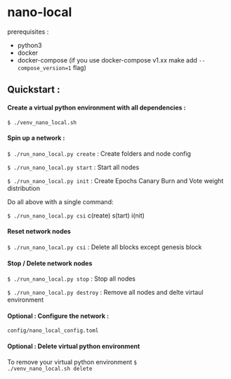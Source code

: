 # nano-local

prerequisites : 
* python3
* docker
* docker-compose (if you use docker-compose v1.xx make add <code>--compose_version=1</code> flag)

## Quickstart :

#### Create a virtual python environment with all dependencies :

<code>$ ./venv_nano_local.sh</code>

#### Spin up a network :

<code>$ ./run_nano_local.py create</code> : Create folders and node config

<code>$ ./run_nano_local.py start</code> : Start all nodes

<code>$ ./run_nano_local.py init</code> : Create Epochs Canary Burn and Vote weight distribution   

Do all above with a single command: 

<code>$ ./run_nano_local.py csi</code> c(reate) s(tart) i(nit)

#### Reset network nodes 

<code>$ ./run_nano_local.py csi</code> : Delete all blocks except genesis block

#### Stop / Delete network nodes
<code>$ ./run_nano_local.py stop</code> : Stop all nodes

<code>$ ./run_nano_local.py destroy</code> : Remove all nodes and delte virtaul environment


#### Optional : Configure the network :

<code>config/nano_local_config.toml</code>

#### Optional : Delete virtual python environment
To remove your virtual python environment 
<code>$ ./venv_nano_local.sh delete</code>


